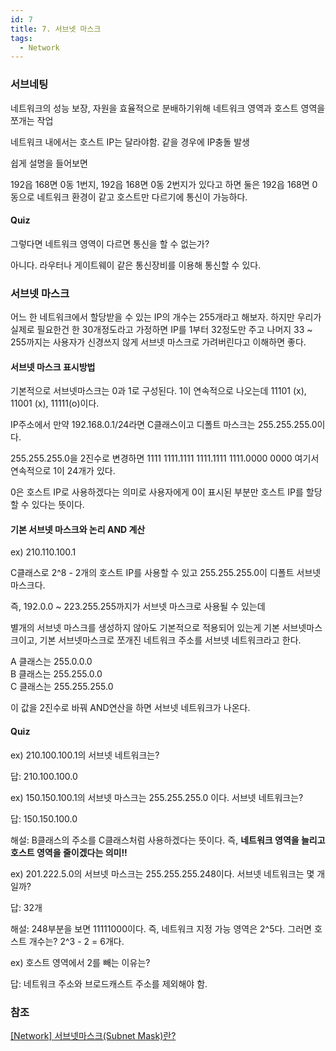 ```yaml
---
id: 7
title: 7. 서브넷 마스크
tags:
  - Network
---
```


### 서브네팅

네트워크의 성능 보장, 자원을 효율적으로 분배하기위해 네트워크 영역과 호스트 영역을 쪼개는 작업

네트워크 내에서는 호스트 IP는 달라야함. 같을 경우에 IP충돌 발생

쉽게 설명을 들어보면 

192읍 168면 0동 1번지, 192읍 168면 0동 2번지가 있다고 하면 둘은 192읍 168면 0동으로 네트워크 환경이 같고 호스트만 다르기에 통신이 가능하다.

#### Quiz

그렇다면 네트워크 영역이 다르면 통신을 할 수 없는가?

아니다. 라우터나 게이트웨이 같은 통신장비를 이용해 통신할 수 있다.

### 서브넷 마스크

어느 한 네트워크에서 할당받을 수 있는 IP의 개수는 255개라고 해보자. 하지만 우리가 실제로 필요한건 한 30개정도라고 가정하면 IP를 1부터 32정도만 주고 나머지 33 ~ 255까지는 사용자가 신경쓰지 않게 서브넷 마스크로 가려버린다고 이해하면 좋다.

#### 서브넷 마스크 표시방법

기본적으로 서브넷마스크는 0과 1로 구성된다. 1이 연속적으로 나오는데 11101 (x), 11001 (x), 11111(o)이다.

IP주소에서 만약 192.168.0.1/24라면 C클래스이고 디폴트 마스크는 255.255.255.0이다.

255.255.255.0을 2진수로 변경하면 1111 1111.1111 1111.1111 1111.0000 0000 여기서 연속적으로 1이 24개가 있다.

0은 호스트 IP로 사용하겠다는 의미로 사용자에게 0이 표시된 부분만 호스트 IP를 할당할 수 있다는 뜻이다.

#### 기본 서브넷 마스크와 논리 AND 계산

ex) 210.110.100.1

C클래스로 2^8 - 2개의 호스트 IP를 사용할 수 있고 255.255.255.0이 디폴트 서브넷 마스크다.

즉, 192.0.0 ~ 223.255.255까지가 서브넷 마스크로 사용될 수 있는데

<p style={{ color: "red"}}>별개의 서브넷 마스크를 생성하지 않아도 기본적으로 적용되어 있는게 기본 서브넷마스크이고, 기본 서브넷마스크로 쪼개진 네트워크 주소를 서브넷 네트워크라고 한다.</p>

A 클래스는 255.0.0.0 <br/>
B 클래스는 255.255.0.0 <br/>
C 클래스는 255.255.255.0 <br/>

이 값을 2진수로 바꿔 AND연산을 하면 서브넷 네트워크가 나온다.

#### Quiz

ex) 210.100.100.1의 서브넷 네트워크는?

답: 210.100.100.0

ex) 150.150.100.1의 서브넷 마스크는 255.255.255.0 이다. 서브넷 네트워크는?

답: 150.150.100.0

해설: B클래스의 주소를 C클래스처럼 사용하겠다는 뜻이다. 즉, **네트워크 영역을 늘리고 호스트 영역을 줄이겠다는 의미!!**

ex) 201.222.5.0의 서브넷 마스크는 255.255.255.248이다. 서브넷 네트워크는 몇 개일까?

답: 32개

해설: 248부분을 보면 11111000이다. 즉, 네트워크 지정 가능 영역은 2^5다. 그러면 호스트 개수는? 2^3 - 2 = 6개다.

ex) 호스트 영역에서 2를 빼는 이유는?

답: 네트워크 주소와 브로드캐스트 주소를 제외해야 함.

### 참조

[[Network] 서브넷마스크(Subnet Mask)란?](https://limkydev.tistory.com/166)